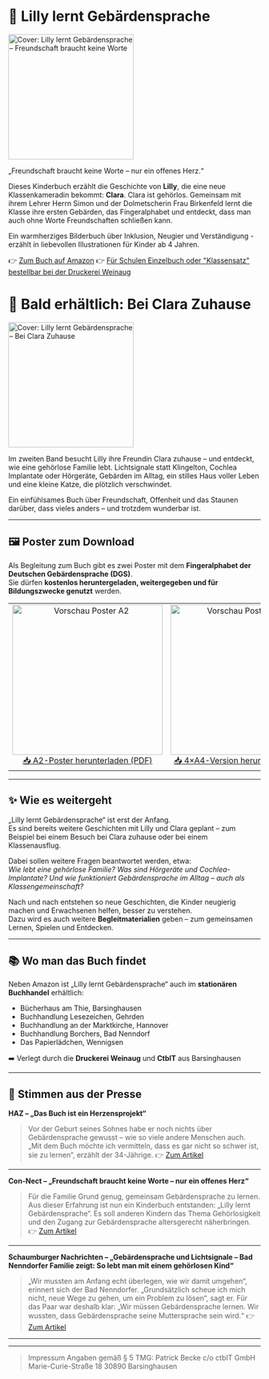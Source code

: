 # 📖 Lilly lernt Gebärdensprache
<a href="https://www.amazon.de/dp/B0FK332YMT">
<p align="left"> <img src="https://github.com/LillyLernt/DGS/releases/download/v1.1/CoverFreundschaft.png" alt="Cover: Lilly lernt Gebärdensprache – Freundschaft braucht keine Worte" width="250"> </p>
</a>
„Freundschaft braucht keine Worte – nur ein offenes Herz.“

Dieses Kinderbuch erzählt die Geschichte von **Lilly**, die eine neue Klassenkameradin bekommt: **Clara**. Clara ist gehörlos.
Gemeinsam mit ihrem Lehrer Herrn Simon und der Dolmetscherin Frau Birkenfeld lernt die Klasse ihre ersten Gebärden, das Fingeralphabet und entdeckt, dass man auch ohne Worte Freundschaften schließen kann.

Ein warmherziges Bilderbuch über Inklusion, Neugier und Verständigung - erzählt in liebevollen Illustrationen für Kinder ab 4 Jahren.

👉 [Zum Buch auf Amazon](https://www.amazon.de/dp/B0FK332YMT)
👉 [Für Schulen Einzelbuch oder "Klassensatz" bestellbar bei der Druckerei Weinaug](https://www.druckerei-weinaug.de/)

# 🌈 Bald erhältlich: Bei Clara Zuhause
<a href="https://www.amazon.de/dp/B0FK332YMT">
<p align="left"> <img src="https://github.com/LillyLernt/DGS/releases/download/v1.1/CoverBeiClara.png" alt="Cover: Lilly lernt Gebärdensprache – Bei Clara Zuhause" width="250"> </p>
</a>
Im zweiten Band besucht Lilly ihre Freundin Clara zuhause – und entdeckt, wie eine gehörlose Familie lebt.
Lichtsignale statt Klingelton, Cochlea Implantate oder Hörgeräte, Gebärden im Alltag, ein stilles Haus voller Leben und eine kleine Katze, die plötzlich verschwindet.

Ein einfühlsames Buch über Freundschaft, Offenheit und das Staunen darüber, dass vieles anders – und trotzdem wunderbar ist.

---

## 🖼️ Poster zum Download

Als Begleitung zum Buch gibt es zwei Poster mit dem **Fingeralphabet der Deutschen Gebärdensprache (DGS)**.  
Sie dürfen **kostenlos heruntergeladen, weitergegeben und für Bildungszwecke genutzt** werden.  

<table>
  <tr>
    <td align="center">
      <a href="https://github.com/LillyLernt/DGS/releases/download/v1.0/FingeralphabetA2.pdf">
        <img src="https://github.com/LillyLernt/DGS/releases/download/v1.0/posterA2.jpg" alt="Vorschau Poster A2" width="300"/>
      </a><br>
      <a href="https://github.com/LillyLernt/DGS/releases/download/v1.0/FingeralphabetA2.pdf">
        📥 A2-Poster herunterladen (PDF)
      </a>
    </td>
    <td align="center">
      <a href="https://github.com/LillyLernt/DGS/releases/download/v1.0/FingeralphabetA4.pdf">
        <img src="https://github.com/LillyLernt/DGS/releases/download/v1.0/posterA4.jpg" alt="Vorschau Poster 4×A4" width="300"/>
      </a><br>
      <a href="https://github.com/LillyLernt/DGS/releases/download/v1.0/FingeralphabetA4.pdf">
        📥 4×A4-Version herunterladen (PDF)
      </a>
    </td>
  </tr>
</table>

---

## ✨ Wie es weitergeht

„Lilly lernt Gebärdensprache“ ist erst der Anfang.  
Es sind bereits weitere Geschichten mit Lilly und Clara geplant – zum Beispiel bei einem Besuch bei Clara zuhause oder bei einem Klassenausflug.  

Dabei sollen weitere Fragen beantwortet werden, etwa:  
*Wie lebt eine gehörlose Familie? Was sind Hörgeräte und Cochlea-Implantate? Und wie funktioniert Gebärdensprache im Alltag – auch als Klassengemeinschaft?*  

Nach und nach entstehen so neue Geschichten, die Kinder neugierig machen und Erwachsenen helfen, besser zu verstehen.  
Dazu wird es auch weitere **Begleitmaterialien** geben – zum gemeinsamen Lernen, Spielen und Entdecken.

---

## 📚 Wo man das Buch findet

Neben Amazon ist „Lilly lernt Gebärdensprache“ auch im **stationären Buchhandel** erhältlich:  

- Bücherhaus am Thie, Barsinghausen  
- Buchhandlung Lesezeichen, Gehrden  
- Buchhandlung an der Marktkirche, Hannover  
- Buchhandlung Borchers, Bad Nenndorf  
- Das Papierlädchen, Wennigsen  

➡️ Verlegt durch die **Druckerei Weinaug** und **CtbIT** aus Barsinghausen

---

## 📰 Stimmen aus der Presse

**HAZ – „Das Buch ist ein Herzensprojekt“**  
> Vor der Geburt seines Sohnes habe er noch nichts über Gebärdensprache gewusst – wie so viele andere Menschen auch. „Mit dem Buch möchte ich vermitteln, dass es gar nicht so schwer ist, sie zu lernen“, erzählt der 34-Jährige.
👉 [Zum Artikel](https://www.haz.de/lokales/umland/barsinghausen/barsinghausen-warum-ein-vater-ein-kinderbuch-ueber-gebaerdensprache-schreibt-PYVGAD5ZZVERJELGCT3YSX562I.html)

---

**Con-Nect – „Freundschaft braucht keine Worte – nur ein offenes Herz“**  
> Für die Familie Grund genug, gemeinsam Gebärdensprache zu lernen. Aus dieser Erfahrung ist nun ein Kinderbuch entstanden: „Lilly lernt Gebärdensprache“. Es soll anderen Kindern das Thema Gehörlosigkeit und den Zugang zur Gebärdensprache altersgerecht näherbringen.
👉 [Zum Artikel](https://www.con-nect.de/wennigsen/nachricht/lilly-lernt-gebaerdensprache-vater-eines-gehoerlosen-kindes-schreibt-kinderbuch)

---

**Schaumburger Nachrichten – „Gebärdensprache und Lichtsignale – Bad Nenndorfer Familie zeigt: So lebt man mit einem gehörlosen Kind“**  
> „Wir mussten am Anfang echt überlegen, wie wir damit umgehen“, erinnert sich der Bad Nenndorfer. „Grundsätzlich scheue ich mich nicht, neue Wege zu gehen, um ein Problem zu lösen“, sagt er. Für das Paar war deshalb klar: „Wir müssen Gebärdensprache lernen. Wir wussten, dass Gebärdensprache seine Muttersprache sein wird.“
👉 [Zum Artikel](https://www.sn-online.de/lokales/schaumburg/nenndorf/taubes-kind-bad-nenndorfer-familie-findet-kreative-loesungen-GFZMSAANMJGJZF7C53SR3WMZLQ.html)


---
---


> Impressum Angaben gemäß § 5 TMG: Patrick Becke c/o ctbIT GmbH Marie-Curie-Straße 18 30890 Barsinghausen 

